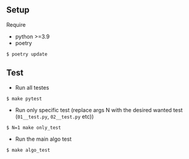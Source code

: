 ## Setup
Require
- python >=3.9
- poetry

```shell
$ poetry update
```

## Test
- Run all testes
```shell
$ make pytest
```


- Run only specific test (replace args N with the desired wanted test (`01__test.py`, `02__test.py` etc))
```shell
$ N=1 make only_test
```


- Run the main algo test
```shell
$ make algo_test
```
